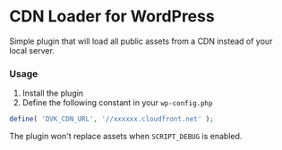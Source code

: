 # CDN Loader for WordPress

Simple plugin that will load all public assets from a CDN instead of your local server.

### Usage
1. Install the plugin
2. Define the following constant in your `wp-config.php`
```php
define( 'DVK_CDN_URL', '//xxxxxx.cloudfront.net' );
```

The plugin won't replace assets when `SCRIPT_DEBUG` is enabled.
